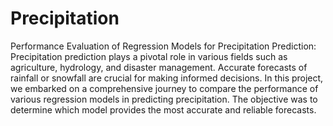 # Precipitation
Performance Evaluation of Regression Models for Precipitation Prediction:
Precipitation prediction plays a pivotal role in various fields such as agriculture, hydrology, and disaster management. 
Accurate forecasts of rainfall or snowfall are crucial for making informed decisions. 
In this project, we embarked on a comprehensive journey to compare the performance of various regression models in predicting precipitation. 
The objective was to determine which model provides the most accurate and reliable forecasts.
